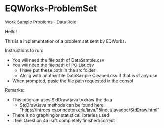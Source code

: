 # EQWorks-ProblemSet
Work Sample Problems - Data Role

Hello!

This is a implementation of a problem set sent by EQWorks. 

Instructions to run:
  - You will need the file path of DataSample.csv
  - You will need the file path of POIList.csv 
    - I have put these both in the src folder
    - Along with another file DataSample Cleaned.csv if that is of any use
  - When prompted, paste the file path requested in the consol 
  
Remarks:
  - This program uses StdDraw.java to draw the data
    - StdDraw.java methods can be found here "https://introcs.cs.princeton.edu/java/15inout/javadoc/StdDraw.html"
  - There is no graphing or statistical libraries used
  - I feel Question 4a isn't completely finished/correct
